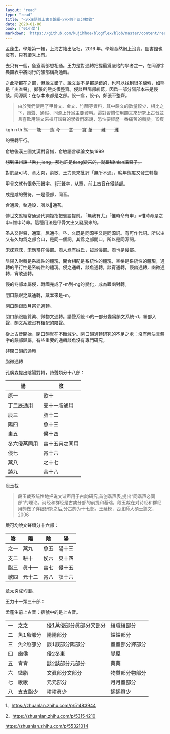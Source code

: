 ```yaml
---
layout: "read"
type: "read"
title: "<v>漢語前上古音論綱</v>前半部分摘錄"
date: 2020-01-06
book: ["01小學"]
markdown: 'https://github.com/kujihhoe/blogflex/blob/master/content/read/01-小學/101-漢語前上古音論綱.md'
---
```


孟蓬生，<v>學燈<n>第一輯</n></v>，上海古籍出版社，2016 年。<v>學燈</v>竟然網上沒賣，圖書館也沒有，只有讀秀上有。

去只有一個，魚盍兩部想相通。王力是對通轉把握最爲嚴格的學者之一，在<v>同源字典</v>韻表中將同行的韻部稱為通轉。

之此斯都在之部，但說文錯了。說文並不是都是錯的，也可以找到很多線索，如熊是「炎省聲」。鄭張的熊炎很整齊。侵談與陽部糾葛，因爲一部分陽部本來是侵談。同源詞：在存本來都是之部。設—翕，設-p，鄭張不整齊。

> 由於我們使用了甲骨文、金文、竹簡等資料，其中韻文的數量較少，相比之下，諧聲、通假、同源上升爲主要資料。這對習慣使用韻文來研究上古音並且喜歡用韻文來校訂諧聲的學者們來說，恐怕要經歷一番痛苦的轉變。<n>19頁</n>

kgh    n        th
熊——能——態
今——念——貪
堇——難——灘

的聲轉平行。

俞敏<v>後漢三國梵漢對音譜</v>，<v>俞敏語言學論文集</v>1999

~~想到溫州話「舌」jiang，那也許是tiang變來的，就跟甜thian諧聲了。~~

對於嚴可均、章太炎，俞敏、王力原來批評「無所不通」，晚年態度又發生轉變

甲骨文就有很多形聲字。𬔧形聲字，从章，前上古音在侵談部。

戌是咸的聲符，一是侵部，同音。

合通設，埶通設，所以𧜼通荅。

傳世文獻經常通過代詞複指把賓語提前。「無我有尤」「惟時命有申」=惟時命是<n>之</n>申=惟申時命。這種用法是甲骨文㞢<n>又</n>發展來的。

圣从又得聲，通窟。屈通氒。氒、久既是同源字又是同源詞。有可作代詞。所以㞢又有久均爲之部合口，是同一個詞。其爲之部開口，所以是同源詞。

宋㧲䊉浨，宋應當在侵部。商人爲有娀氏，娀爲侵部。商也是侵部。

陰陽入對轉是系統性的體現，開合相配是系統性的體現，空格是系統性的體現，通轉的平行性是系統性的體現。侵之通轉，談魚通轉，談宵通轉，侵幽通轉，幽微通轉，宵歌通轉。

侵的冬部本屬侵，戰國完成了-m到-ng的變化，成為跟幽對轉。

閉口韻跟之蒸通轉，蒸本來是-m。

閉口韻跟歌月<n>祭</n>元通轉。

閉口韻跟脂質眞、微物文通轉。諧聲系統-b的一部分變爲韻文系統-d，緝部入聲，韻文系統沒有相配的陰聲。

從上古音開始，閉口韻就在不斷減少。閉口韻通轉研究的不足之處：沒有解決具體字的韻部歸屬，有些重要的通轉<n>談魚</n>沒有專門研究。

非閉口韻的通轉

脂微通轉





孔廣森提出陰陽對轉，<v>詩聲類</v>分十八部：

| 陽               | 陰                 |
| ---------------- | ------------------ |
| 原一             | 歌十               |
| 丁二<n>辰通用</n>   | 支十一<n>脂通用</n>   |
| 辰三             | 脂十二             |
| 陽四             | 魚十三             |
| 東五             | 侯十四             |
| 冬六<n>侵蒸同用</n> | 幽十五<n>宵之同用</n> |
| 侵七             | 宵十六             |
| 蒸八             | 之十七             |
| 談九             | 合十八             |

段玉裁

> 段玉裁系统性地把<v>说文</v>谐声用于古韵研究,首创<v>谐声表</v>,提出“同谐声必同部”的理论。<v>诗经</v>和群经是古韵分部的前提和基础，段玉裁在对<v>诗经</v>和群经用韵做了详细研究之后,分古韵为十七部。<n>王延模，西北師大碩士論文，2006</n>

嚴可均<v>說文聲類</v>分十六部：

| 陰   | 陽     | 陰   | 陽     |
| ---- | ------ | ---- | ------ |
| 之一 | 蒸九   | 魚五 | 陽十三 |
| 支二 | 耕十   | 侯六 | 東十四 |
| 脂三 | 眞十一 | 幽七 | 侵十五 |
| 歌四 | 元十二 | 宵八 | 談十六 |

章太炎<v>成均圖</v>。

王力十一類三十部：

孟蓬生前上古音：括號中的是上古音。

|      |                      |                                                  |                                  |
| ---- | -------------------- | ------------------------------------------------ | -------------------------------- |
| 一   | 之<n>之</n>             | 侵1<n>蒸侵<n>部分</n>眞<n>部分</n>文<n>部分</n></n> | 緝<n>職緝<n>部分</n></n>            |
| 二   | 魚1<n>魚<n>部分</n></n> | 陽<n>陽<n>部分</n></n>                              | 鐸<n>鐸<n>部分</n></n>              |
| 三   | 魚2<n>魚<n>部分</n></n> | 談1<n>談<n>部分</n>陽<n>部分</n></n>                | 盍<n>盍<n>部分</n>鐸<n>部分</n></n> |
| 四   | 幽<n>侯</n>             | 侵2<n>冬東</n>                                      | 覺<n>屋</n>                         |
| 五   | 宵<n>宵</n>             | 談2<n>談<n>部分</n>元<n>部分</n></n>                | 藥<n>藥</n>                         |
| 六   | 微<n>脂</n>             | 文<n>眞<n>部分</n>文<n>部分</n></n>                 | 物<n>質<n>部分</n>物<n>部分</n></n> |
| 七   | 歌<n>歌</n>             | 元<n>元<n>部分</n></n>                              | 月<n>月盍<n>部分</n></n>            |
| 八   | 支<n>支脂<n>少</n></n>  | 耕<n>耕眞<n>少</n></n>                              | 錫<n>錫質<n>少</n></n>              |

1、https://zhuanlan.zhihu.com/p/51483944

2、https://zhuanlan.zhihu.com/p/53154210

https://zhuanlan.zhihu.com/p/55321014
